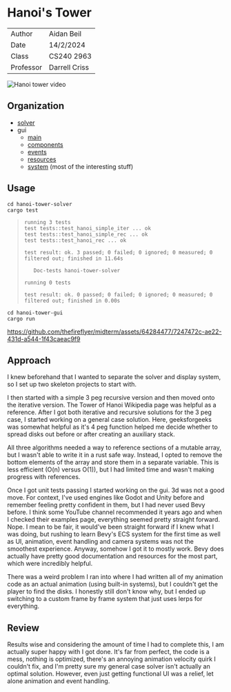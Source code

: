 # Hanoi's Tower

| | |
|-|-|
| Author | Aidan Beil |
| Date | 14/2/2024 |
| Class | CS240 2963 |
| Professor | Darrell Criss |

![Hanoi tower video]()

## Organization

- [solver](hanoi-tower-solver/src/lib.rs)
- gui
    - [main](hanoi-tower-gui/src/main.rs)
    - [components](hanoi-tower-gui/src/components.rs)
    - [events](hanoi-tower-gui/src/events.rs)
    - [resources](hanoi-tower-gui/src/resources.rs)
    - [system](hanoi-tower-gui/src/systems.rs) (most of the interesting stuff)

## Usage

```
cd hanoi-tower-solver
cargo test
```

> ```
> running 3 tests
> test tests::test_hanoi_simple_iter ... ok
> test tests::test_hanoi_simple_rec ... ok
> test tests::test_hanoi_rec ... ok
> 
> test result: ok. 3 passed; 0 failed; 0 ignored; 0 measured; 0 filtered out; finished in 11.64s
> 
>    Doc-tests hanoi-tower-solver
> 
> running 0 tests
> 
> test result: ok. 0 passed; 0 failed; 0 ignored; 0 measured; 0 filtered out; finished in 0.00s
> ```

```
cd hanoi-tower-gui
cargo run
```

https://github.com/thefireflyer/midterm/assets/64284477/7247472c-ae22-431d-a544-1f43caeac9f9



## Approach

I knew beforehand that I wanted to separate the solver and display system, so I set up two skeleton projects to start with.

I then started with a simple 3 peg recursive version and then moved onto the iterative version. The Tower of Hanoi Wikipedia page was helpful as a reference. After I got both iterative and recursive solutions for the 3 peg case, I started working on a general case solution. Here, geeksforgeeks was somewhat helpful as it's 4 peg function helped me decide whether to spread disks out before or after creating an auxiliary stack.

All three algorithms needed a way to reference sections of a mutable array, but I wasn't able to write it in a rust safe way. Instead, I opted to remove the bottom elements of the array and store them in a separate variable. This is less efficient (O(n) versus O(1)), but I had limited time and wasn't making progress with references.

Once I got unit tests passing I started working on the gui. 3d was not a good move. For context, I've used engines like Godot and Unity before and remember feeling pretty confident in them, but I had never used Bevy before. I think some YouTube channel recommended it years ago and when I checked their examples page, everything seemed pretty straight forward. Nope. I mean to be fair, it would've been straight forward if I knew what I was doing, but rushing to learn Bevy's ECS system for the first time as well as UI, animation, event handling and camera systems was not the smoothest experience. Anyway, somehow I got it to mostly work. Bevy does actually have pretty good documentation and resources for the most part, which were incredibly helpful.

There was a weird problem I ran into where I had written all of my animation code as an actual animation (using built-in systems), but I couldn't get the player to find the disks. I honestly still don't know why, but I ended up switching to a custom frame by frame system that just uses lerps for everything.

## Review

Results wise and considering the amount of time I had to complete this, I am actually super happy with I got done. It's far from perfect, the code is a mess, nothing is optimized, there's an annoying animation velocity quirk I couldn't fix, and I'm pretty sure my general case solver isn't actually an optimal solution. However, even just getting functional UI was a relief, let alone animation and event handling.